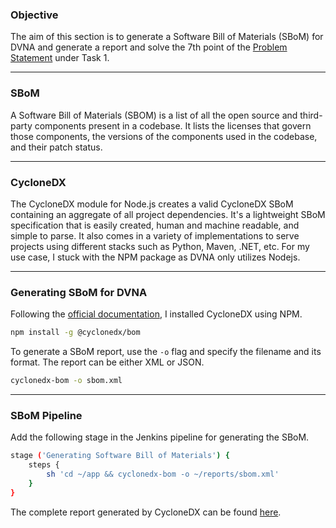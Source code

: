 ### **Objective**

The aim of this section is to generate a Software Bill of Materials (SBoM) for DVNA and generate a report and solve the 7th point of the [Problem Statement](problem_statements.md) under Task 1.

---

### **SBoM**

A Software Bill of Materials (SBOM) is a list of all the open source and third-party components present in a codebase. It lists the licenses that govern those components, the versions of the components used in the codebase, and their patch status.

---

### **CycloneDX**

The CycloneDX module for Node.js creates a valid CycloneDX SBoM containing an aggregate of all project dependencies. It's a lightweight SBoM specification that is easily created, human and machine readable, and simple to parse. It also comes in a variety of implementations to serve projects using different stacks such as Python, Maven, .NET, etc. For my use case, I stuck with the NPM package as DVNA only utilizes Nodejs.

---

### **Generating SBoM for DVNA**

Following the [official documentation](https://github.com/CycloneDX/cyclonedx-node-module), I installed CycloneDX using NPM.

```bash
npm install -g @cyclonedx/bom
```

To generate a SBoM report, use the `-o` flag and specify the filename and its format. The report can be either XML  or JSON.  
```bash
cyclonedx-bom -o sbom.xml
```

---

### **SBoM Pipeline**

Add the following stage in the Jenkins pipeline for generating the SBoM.
  
```bash
stage ('Generating Software Bill of Materials') {
    steps {
        sh 'cd ~/app && cyclonedx-bom -o ~/reports/sbom.xml'
    }
}
```

The complete report generated by CycloneDX can be found [here](https://github.com/tariqahmed1912/internship-kloudle/blob/main/reports/sbom.xml).